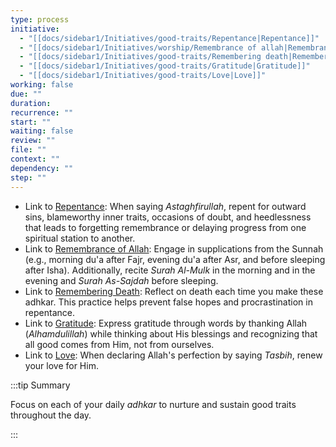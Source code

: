 ```yaml
---
type: process
initiative:
  - "[[docs/sidebar1/Initiatives/good-traits/Repentance|Repentance]]"
  - "[[docs/sidebar1/Initiatives/worship/Remembrance of allah|Remembrance of allah]]"
  - "[[docs/sidebar1/Initiatives/good-traits/Remembering death|Remembering death]]"
  - "[[docs/sidebar1/Initiatives/good-traits/Gratitude|Gratitude]]"
  - "[[docs/sidebar1/Initiatives/good-traits/Love|Love]]"
working: false
due: ""
duration: 
recurrence: ""
start: ""
waiting: false
review: ""
file: ""
context: ""
dependency: ""
step: ""
---
```


* Link to [Repentance](docs/sidebar1/Initiatives/good-traits/Repentance.md): When saying *Astaghfirullah*, repent for outward sins, blameworthy inner traits, occasions of doubt, and heedlessness that leads to forgetting remembrance or delaying progress from one spiritual station to another.
* Link to [Remembrance of Allah](docs/sidebar1/Initiatives/worship/Remembrance%20of%20allah.md): Engage in supplications from the Sunnah (e.g., morning du'a after Fajr, evening du'a after Asr, and before sleeping after Isha). Additionally, recite *Surah Al-Mulk* in the morning and in the evening and *Surah As-Sajdah* before sleeping.  
* Link to [Remembering Death](docs/sidebar1/Initiatives/good-traits/Remembering%20death.md): Reflect on death each time you make these adhkar. This practice helps prevent false hopes and procrastination in repentance.  
* Link to [Gratitude](docs/sidebar1/Initiatives/good-traits/Gratitude.md): Express gratitude through words by thanking Allah (*Alhamdulillah*) while thinking about His blessings and recognizing that all good comes from Him, not from ourselves.
* Link to [Love](docs/sidebar1/Initiatives/good-traits/Love.md): When declaring Allah's perfection by saying *Tasbih*, renew your love for Him.

:::tip Summary

Focus on each of your daily _adhkar_ to nurture and sustain good traits throughout the day.  

:::
